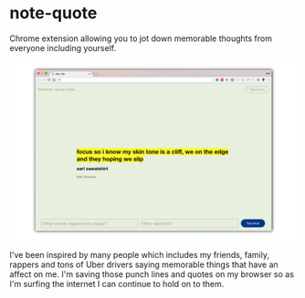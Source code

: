 # note-quote
Chrome extension allowing you to jot down memorable thoughts from everyone including yourself.

![](preview.png)

I've been inspired by many people which includes my friends, family, rappers and tons of Uber drivers saying memorable things that have an affect on me. I'm saving those punch lines and quotes on my browser so as I'm surfing the internet I can continue to hold on to them. 
